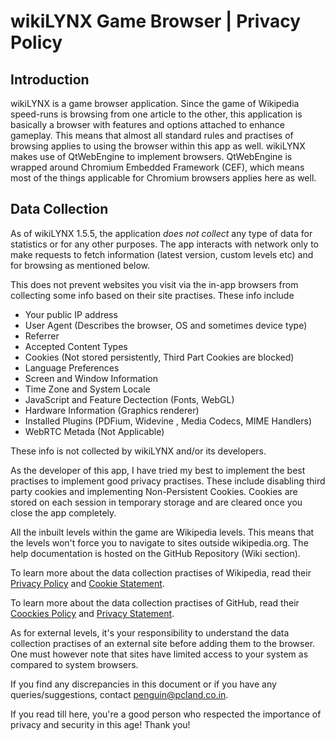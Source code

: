 # wikiLYNX Game Browser | Privacy Policy

## Introduction

wikiLYNX is a game browser application. Since the game of Wikipedia speed-runs is browsing from one article to the other, this application is basically a browser with features and options attached to enhance gameplay. This means that almost all standard rules and practises of browsing applies to using the browser within this app as well.
wikiLYNX makes use of QtWebEngine to implement browsers. QtWebEngine is wrapped around Chromium Embedded Framework (CEF), which means most of the things applicable for Chromium browsers applies here as well.

## Data Collection

As of wikiLYNX 1.5.5, the application *does not collect* any type of data for statistics or for any other purposes. The app interacts with network only to make requests to fetch information (latest version, custom levels etc) and for browsing as mentioned below.

This does not prevent websites you visit via the in-app browsers from collecting some info based on their site practises. These info include

- Your public IP address
- User Agent (Describes the browser, OS and sometimes device type)
- Referrer
- Accepted Content Types
- Cookies (Not stored persistently, Third Part Cookies are blocked)
- Language Preferences
- Screen and Window Information
- Time Zone and System Locale
- JavaScript and Feature Dectection (Fonts, WebGL)
- Hardware Information (Graphics renderer)
- Installed Plugins (PDFium, Widevine , Media Codecs, MIME Handlers)
- WebRTC Metada (Not Applicable)

These info is not collected by wikiLYNX and/or its developers.

As the developer of this app, I have tried my best to implement the best practises to implement good privacy practises. These include disabling third party cookies and implementing Non-Persistent Cookies. Cookies are stored on each session in temporary storage and are cleared once you close the app completely.

All the inbuilt levels within the game are Wikipedia levels. This means that the levels won't force you to navigate to sites outside wikipedia.org. The help documentation is hosted on the GitHub Repository (Wiki section).

To learn more about the data collection practises of Wikipedia, read their [Privacy Policy](https://foundation.wikimedia.org/wiki/Policy:Privacy_policy) and [Cookie Statement](https://foundation.wikimedia.org/wiki/Policy:Cookie_statement).

To learn more about the data collection practises of GitHub, read their [Coockies Policy](https://docs.github.com/en/site-policy/privacy-policies/github-cookies) and [Privacy Statement](https://docs.github.com/en/site-policy/privacy-policies/github-general-privacy-statement).

As for external levels, it's your responsibility to understand the data collection practises of an external site before adding them to the browser. One must however note that sites have limited access to your system as compared to system browsers.

If you find any discrepancies in this document or if you have any queries/suggestions, contact [penguin@pcland.co.in](mailto:penguin@pcland.co.in).

If you read till here, you're a good person who respected the importance of privacy and security in this age! Thank you!
